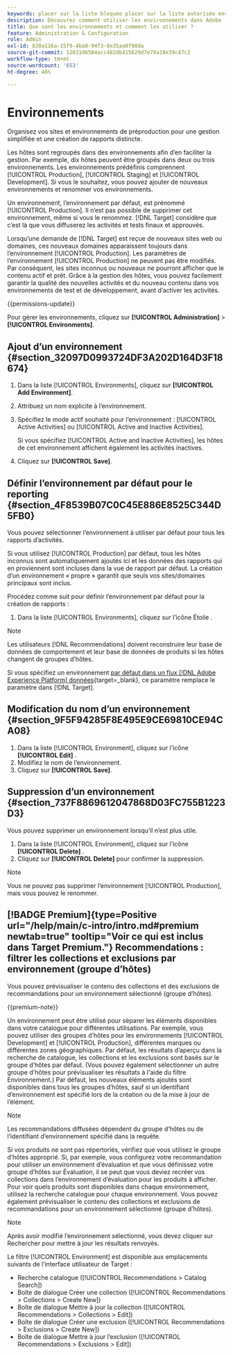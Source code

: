 ```yaml
---
keywords: placer sur la liste bloquée placer sur la liste autorisée environnement;dépannage;bonnes pratiques;ubox;redirections;redirection;liste blanche;liste bloquée;
description: Découvrez comment utiliser les environnements dans Adobe  [!DNL Target]  organiser vos sites et vos environnements de pré-production pour une gestion facile et des rapports séparés.
title: Que sont les environnements et comment les utiliser ?
feature: Administration & Configuration
role: Admin
exl-id: 820a116a-15f9-4ba0-94f3-8e35aa0f90da
source-git-commit: 12831d6584acc482db415629d7e70a18e39c47c2
workflow-type: tm+mt
source-wordcount: '653'
ht-degree: 46%

---
```


# Environnements

Organisez vos sites et environnements de préproduction pour une gestion simplifiée et une création de rapports distincte.

Les hôtes sont regroupés dans des environnements afin d’en faciliter la gestion. Par exemple, dix hôtes peuvent être groupés dans deux ou trois environnements. Les environnements prédéfinis comprennent [!UICONTROL Production], [!UICONTROL Staging] et [!UICONTROL Development]. Si vous le souhaitez, vous pouvez ajouter de nouveaux environnements et renommer vos environnements.

Un environnement, l’environnement par défaut, est prénommé [!UICONTROL Production]. Il n’est pas possible de supprimer cet environnement, même si vous le renommez. [!DNL Target] considère que c’est là que vous diffuserez les activités et tests finaux et approuvés.

Lorsqu’une demande de [!DNL Target] est reçue de nouveaux sites web ou domaines, ces nouveaux domaines apparaissent toujours dans l’environnement [!UICONTROL Production]. Les paramètres de l’environnement [!UICONTROL Production] ne peuvent pas être modifiés. Par conséquent, les sites inconnus ou nouveaux ne pourront afficher que le contenu actif et prêt. Grâce à la gestion des hôtes, vous pouvez facilement garantir la qualité des nouvelles activités et du nouveau contenu dans vos environnements de test et de développement, avant d’activer les activités.

{{permissions-update}}

Pour gérer les environnements, cliquez sur **[!UICONTROL Administration]** > **[!UICONTROL Environments]**.

## Ajout d’un environnement {#section_32097D0993724DF3A202D164D3F18674}

1. Dans la liste [!UICONTROL Environments], cliquez sur **[!UICONTROL Add Environment]**.
1. Attribuez un nom explicite à l’environnement.
1. Spécifiez le mode actif souhaité pour l’environnement : [!UICONTROL Active Activities] ou [!UICONTROL Active and Inactive Activities].

   Si vous spécifiez [!UICONTROL Active and Inactive Activities], les hôtes de cet environnement affichent également les activités inactives.

1. Cliquez sur **[!UICONTROL Save]**.

## Définir l’environnement par défaut pour le reporting {#section_4F8539B07C0C45E886E8525C344D5FB0}

Vous pouvez sélectionner l’environnement à utiliser par défaut pour tous les rapports d’activités.

Si vous utilisez [!UICONTROL Production] par défaut, tous les hôtes inconnus sont automatiquement ajoutés ici et les données des rapports qui en proviennent sont incluses dans la vue de rapport par défaut. La création d’un environnement « propre » garantit que seuls vos sites/domaines principaux sont inclus.

Procédez comme suit pour définir l’environnement par défaut pour la création de rapports :

1. Dans la liste [!UICONTROL Environments], cliquez sur l’icône Étoile .

>[!NOTE]
>
>Les utilisateurs [!DNL Recommendations] doivent reconstruire leur base de données de comportement et leur base de données de produits si les hôtes changent de groupes d’hôtes.
>
>Si vous spécifiez un environnement [par défaut dans un flux  [!DNL Adobe Experience Platform]  données](https://experienceleague.adobe.com/docs/experience-platform/datastreams/configure.html?lang=fr#target){target=_blank}, ce paramètre remplace le paramètre dans [!DNL Target].

## Modification du nom d’un environnement {#section_9F5F94285F8E495E9CE69810CE94CA08}

1. Dans la liste [!UICONTROL Environment], cliquez sur l’icône **[!UICONTROL Edit]** .
1. Modifiez le nom de l’environnement.
1. Cliquez sur **[!UICONTROL Save]**.

## Suppression d’un environnement {#section_737F8869612047868D03FC755B1223D3}

Vous pouvez supprimer un environnement lorsqu’il n’est plus utile.

1. Dans la liste [!UICONTROL Environment], cliquez sur l’icône **[!UICONTROL Delete]** .
1. Cliquez sur **[!UICONTROL Delete]** pour confirmer la suppression.

>[!NOTE]
>
>Vous ne pouvez pas supprimer l’environnement [!UICONTROL Production], mais vous pouvez le renommer.

## [!BADGE Premium]{type=Positive url="/help/main/c-intro/intro.md#premium newtab=true" tooltip="Voir ce qui est inclus dans Target Premium."} Recommendations : filtrer les collections et exclusions par environnement (groupe d’hôtes)

Vous pouvez prévisualiser le contenu des collections et des exclusions de recommandations pour un environnement sélectionné (groupe d’hôtes).

{{premium-note}}

Un environnement peut être utilisé pour séparer les éléments disponibles dans votre catalogue pour différentes utilisations. Par exemple, vous pouvez utiliser des groupes d’hôtes pour les environnements [!UICONTROL Development] et [!UICONTROL Production], différentes marques ou différentes zones géographiques. Par défaut, les résultats d’aperçu dans la recherche de catalogue, les collections et les exclusions sont basés sur le groupe d’hôtes par défaut. (Vous pouvez également sélectionner un autre groupe d&#39;hôtes pour prévisualiser les résultats à l&#39;aide du filtre Environnement.) Par défaut, les nouveaux éléments ajoutés sont disponibles dans tous les groupes d’hôtes, sauf si un identifiant d’environnement est spécifié lors de la création ou de la mise à jour de l’élément.

>[!NOTE]
>
>Les recommandations diffusées dépendent du groupe d’hôtes ou de l’identifiant d’environnement spécifié dans la requête.


Si vos produits ne sont pas répertoriés, vérifiez que vous utilisez le groupe d’hôtes approprié. Si, par exemple, vous configurez votre recommandation pour utiliser un environnement d’évaluation et que vous définissez votre groupe d’hôtes sur Évaluation, il se peut que vous deviez recréer vos collections dans l’environnement d’évaluation pour les produits à afficher. Pour voir quels produits sont disponibles dans chaque environnement, utilisez la recherche catalogue pour chaque environnement. Vous pouvez également prévisualiser le contenu des collections et exclusions de recommandations pour un environnement sélectionné (groupe d’hôtes).

>[!NOTE]
>Après avoir modifié l’environnement sélectionné, vous devez cliquer sur Rechercher pour mettre à jour les résultats renvoyés.

Le filtre [!UICONTROL Environment] est disponible aux emplacements suivants de l’interface utilisateur de Target :

* Recherche catalogue ([!UICONTROL Recommendations > Catalog Search])
* Boîte de dialogue Créer une collection ([!UICONTROL Recommendations > Collections > Create New])
* Boîte de dialogue Mettre à jour la collection ([!UICONTROL Recommendations > Collections > Edit])
* Boîte de dialogue Créer une exclusion ([!UICONTROL Recommendations > Exclusions > Create New])
* Boîte de dialogue Mettre à jour l’exclusion ([!UICONTROL Recommendations > Exclusions > Edit])
